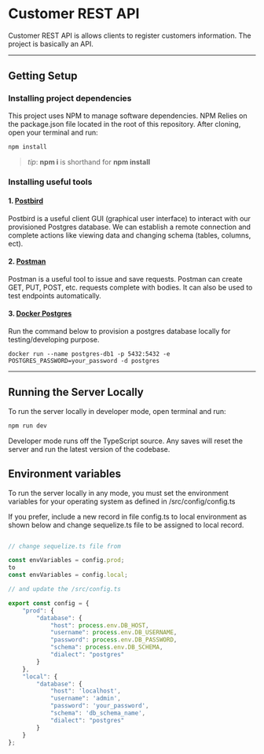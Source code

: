 # Customer REST API

Customer REST API is allows clients to register customers information. The project is basically an API.

***
## Getting Setup

### Installing project dependencies

This project uses NPM to manage software dependencies. NPM Relies on the package.json file located in the root of this repository. After cloning, open your terminal and run:
```bash
npm install
```
>_tip_: **npm i** is shorthand for **npm install**

### Installing useful tools
#### 1. [Postbird](https://github.com/paxa/postbird)
Postbird is a useful client GUI (graphical user interface) to interact with our provisioned Postgres database. We can establish a remote connection and complete actions like viewing data and changing schema (tables, columns, ect).

#### 2. [Postman](https://www.getpostman.com/downloads/)
Postman is a useful tool to issue and save requests. Postman can create GET, PUT, POST, etc. requests complete with bodies. It can also be used to test endpoints automatically.

#### 3. [Docker Postgres](https://hub.docker.com/_/postgres)
Run the command below to provision a postgres database locally for testing/developing purpose.

```docker run --name postgres-db1 -p 5432:5432 -e POSTGRES_PASSWORD=your_password -d postgres```

***

## Running the Server Locally
To run the server locally in developer mode, open terminal and run:
```bash
npm run dev
```

Developer mode runs off the TypeScript source. Any saves will reset the server and run the latest version of the codebase. 

## Environment variables
To run the server locally in any mode, you must set the environment variables for your operating system as defined in /src/config/config.ts

If you prefer, include a new record in file config.ts to local environment as shown below and change sequelize.ts file to be assigned to local record.


``` typescript

// change sequelize.ts file from

const envVariables = config.prod;
to 
const envVariables = config.local;

// and update the /src/config.ts

export const config = {
    "prod": {
        "database": {
            "host": process.env.DB_HOST,
            "username": process.env.DB_USERNAME,
            "password": process.env.DB_PASSWORD,
            "schema": process.env.DB_SCHEMA,
            "dialect": "postgres"
        }
    },
    "local": {
        "database": {
            "host": 'localhost',
            "username": 'admin',
            "password": 'your_password',
            "schema": 'db_schema_name',
            "dialect": "postgres"
        }
    }
};
```
